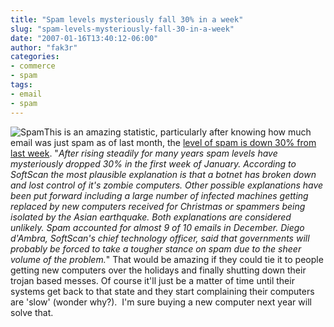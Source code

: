 ```yaml
---
title: "Spam levels mysteriously fall 30% in a week"
slug: "spam-levels-mysteriously-fall-30-in-a-week"
date: "2007-01-16T13:40:12-06:00"
author: "fak3r"
categories:
- commerce
- spam
tags:
- email
- spam
---
```


![Spam](http://fak3r.com/wp-content/uploads/2007/01/spam.gif)This is an amazing statistic, particularly after knowing how much email was just spam as of last month, the [level of spam is down 30% from last week](http://www.shortnews.com/shownews.cfm?id=59491).  "_After rising steadily for many years spam levels have mysteriously dropped 30% in the first week of January. According to SoftScan the most plausible explanation is that a botnet has broken down and lost control of it's zombie computers. 	  	 Other possible explanations have been put forward including a large number of infected machines getting replaced by new computers received for Christmas or spammers being isolated by the Asian earthquake. Both explanations are considered unlikely. 	  	 Spam accounted for almost 9 of 10 emails in December. Diego d'Ambra, SoftScan's chief technology officer, said that governments will probably be forced to take a tougher stance on spam due to the sheer volume of the problem._"  That would be amazing if they could tie it to people getting new computers over the holidays and finally shutting down their trojan based messes.  Of course it'll just be a matter of time until their systems get back to that state and they start complaining their computers are 'slow' (wonder why?).  I'm sure buying a new computer next year will solve that.
